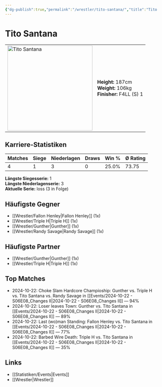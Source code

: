 ```yaml
---
{"dg-publish":true,"permalink":"/wrestler/tito-santana/","title":"Tito Santana","tags":["wrestler"],"noteIcon":""}
---
```



# Tito Santana

<table>
        <tr>
        <td><img src="https://github.com/CptSpaulding1980/choke-slam-wrestling/releases/download/images/Tito_Santana.png" width="280" alt="Tito Santana"></td>
        <td>
        <b>Height:</b> 187cm<br>
        <b>Weight:</b> 106kg<br>
        <b>Finisher:</b> F4LL (S) 1<br>
        </td>
        </tr>
        </table>
        
## Karriere-Statistiken

| Matches | Siege | Niederlagen | Draws | Win % | Ø Rating |
|---------|-------|-------------|-------|-------|-----------|
| 4 | 1 | 3 | 0 | 25.0% | 73.75 |

**Längste Siegesserie:** 1<br>**Längste Niederlagenserie:** 3<br>**Aktuelle Serie:** loss (3 in Folge)


## Häufigste Gegner
- [[Wrestler/Fallon Henley\|Fallon Henley]] (1x)
- [[Wrestler/Triple H\|Triple H]] (1x)
- [[Wrestler/Gunther\|Gunther]] (1x)
- [[Wrestler/Randy Savage\|Randy Savage]] (1x)

## Häufigste Partner
- [[Wrestler/Gunther\|Gunther]] (1x)
- [[Wrestler/Triple H\|Triple H]] (1x)

## Top Matches
- 2024-10-22: Choke Slam Hardcore Champioship: Gunther vs. Triple H vs. Tito Santana vs. Randy Savage in [[Events/2024-10-22 - S06E08_Changes II\|2024-10-22 - S06E08_Changes II]] — 94%
- 2024-10-22: Loser leaves Town: Gunther vs. Tito Santana in [[Events/2024-10-22 - S06E08_Changes II\|2024-10-22 - S06E08_Changes II]] — 89%
- 2024-10-22: Last (wo)man Standing: Fallon Henley vs. Tito Santana in [[Events/2024-10-22 - S06E08_Changes II\|2024-10-22 - S06E08_Changes II]] — 77%
- 2024-10-22: Barbed Wire Death: Triple H vs. Tito Santana in [[Events/2024-10-22 - S06E08_Changes II\|2024-10-22 - S06E08_Changes II]] — 35%

## Links
- [[Statistiken/Events\|Events]]
- [[Wrestler\|Wrestler]]
